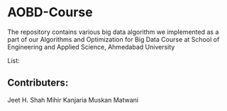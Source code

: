 # AOBD-Course
The repository contains various big data algorithm we implemented as a part of our Algorithms and Optimization for Big Data Course at School of Engineering and Applied Science, Ahmedabad University

List:


## Contributers:
Jeet H. Shah
Mihir Kanjaria
Muskan Matwani


